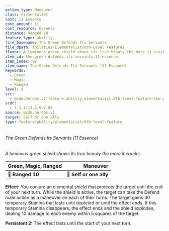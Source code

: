 ```yaml
---
action_type: Maneuver
class: elementalist
cost: 11 Essence
cost_amount: 11
cost_resource: Essence
distance: Ranged 10
feature_type: ability
file_basename: The Green Defends Its Servants
file_dpath: Abilities/Elementalist/8th-Level Features
flavor: A luminous green shield shows its true beauty the more it cracks.
item_id: the-green-defends-its-servants-11-essence
item_index: 08
item_name: The Green Defends Its Servants (11 Essence)
keywords:
  - Green
  - Magic
  - Ranged
level: 8
scc:
  - mcdm.heroes.v1:feature.ability.elementalist.8th-level-feature:the-green-defends-its-servants-11-essence
scdc:
  - 1.1.1:11.2.9.2:08
source: mcdm.heroes.v1
target: Self or one ally
type: feature/ability/elementalist/8th-level-feature
---
```


###### The Green Defends Its Servants (11 Essence)

*A luminous green shield shows its true beauty the more it cracks.*

| **Green, Magic, Ranged** |            **Maneuver** |
| ------------------------ | ----------------------: |
| **📏 Ranged 10**         | **🎯 Self or one ally** |

**Effect:** You conjure an elemental shield that protects the target until the end of your next turn. While the shield is active, the target can take the Defend main action as a maneuver on each of their turns. The target gains 30 temporary Stamina that lasts until depleted or until the effect ends. If this temporary Stamina disappears, the effect ends and the shield explodes, dealing 10 damage to each enemy within 5 squares of the target.

**Persistent 2:** The effect lasts until the start of your next turn.
